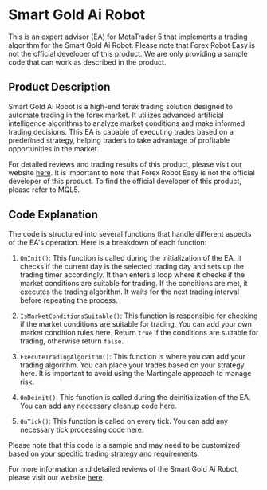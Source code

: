 # Smart Gold Ai Robot

This is an expert advisor (EA) for MetaTrader 5 that implements a trading algorithm for the Smart Gold Ai Robot. Please note that Forex Robot Easy is not the official developer of this product. We are only providing a sample code that can work as described in the product.

## Product Description

Smart Gold Ai Robot is a high-end forex trading solution designed to automate trading in the forex market. It utilizes advanced artificial intelligence algorithms to analyze market conditions and make informed trading decisions. This EA is capable of executing trades based on a predefined strategy, helping traders to take advantage of profitable opportunities in the market.

For detailed reviews and trading results of this product, please visit our website [here](https://forexroboteasy.com/forex-robot-review/smart-gold-ai-robot-review-high-end-forex-trading-solution/). It is important to note that Forex Robot Easy is not the official developer of this product. To find the official developer of this product, please refer to MQL5.

## Code Explanation

The code is structured into several functions that handle different aspects of the EA's operation. Here is a breakdown of each function:

1. `OnInit()`: This function is called during the initialization of the EA. It checks if the current day is the selected trading day and sets up the trading timer accordingly. It then enters a loop where it checks if the market conditions are suitable for trading. If the conditions are met, it executes the trading algorithm. It waits for the next trading interval before repeating the process.

2. `IsMarketConditionsSuitable()`: This function is responsible for checking if the market conditions are suitable for trading. You can add your own market condition rules here. Return `true` if the conditions are suitable for trading, otherwise return `false`.

3. `ExecuteTradingAlgorithm()`: This function is where you can add your trading algorithm. You can place your trades based on your strategy here. It is important to avoid using the Martingale approach to manage risk.

4. `OnDeinit()`: This function is called during the deinitialization of the EA. You can add any necessary cleanup code here.

5. `OnTick()`: This function is called on every tick. You can add any necessary tick processing code here.

Please note that this code is a sample and may need to be customized based on your specific trading strategy and requirements.

For more information and detailed reviews of the Smart Gold Ai Robot, please visit our website [here](https://forexroboteasy.com/forex-robot-review/smart-gold-ai-robot-review-high-end-forex-trading-solution/).

